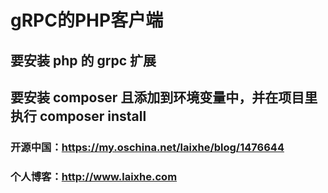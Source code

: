 # gRPC的PHP客户端

## 要安装 php 的 grpc 扩展
## 要安装 composer 且添加到环境变量中，并在项目里执行 composer install

### 开源中国：https://my.oschina.net/laixhe/blog/1476644
### 个人博客：http://www.laixhe.com
